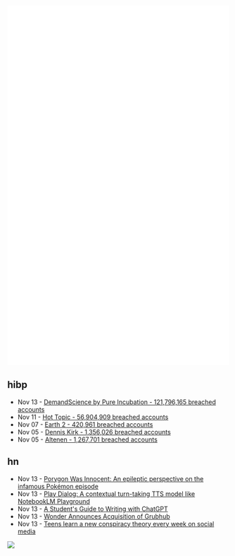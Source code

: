 ![Metrics](https://raw.githubusercontent.com/phixion/phixion/master/metrics.svg)

## hibp

<!--
for https://github.com/phixion/phixion/blob/main/.github/workflows/feeds.yml
-->
<!--START_SECTION:haveibeenpwnd-->
- Nov 13 - [DemandScience by Pure Incubation - 121,796,165 breached accounts](https://haveibeenpwned.com/PwnedWebsites#DemandScience)
- Nov 11 - [Hot Topic - 56,904,909 breached accounts](https://haveibeenpwned.com/PwnedWebsites#HotTopic)
- Nov 07 - [Earth 2 - 420,961 breached accounts](https://haveibeenpwned.com/PwnedWebsites#Earth2)
- Nov 05 - [Dennis Kirk - 1,356,026 breached accounts](https://haveibeenpwned.com/PwnedWebsites#DennisKirk)
- Nov 05 - [Altenen - 1,267,701 breached accounts](https://haveibeenpwned.com/PwnedWebsites#Altenen)
<!--END_SECTION:haveibeenpwnd-->

## hn

<!--
for https://github.com/phixion/phixion/blob/main/.github/workflows/feeds.yml
-->
<!--START_SECTION:hn-->
- Nov 13 - [Porygon Was Innocent: An epileptic perspective on the infamous Pokémon episode](https://www.animefeminist.com/porygon-was-innocent-an-epileptic-perspective-on-pokemons-electric-soldier-porygon/)
- Nov 13 - [Play Dialog: A contextual turn-taking TTS model like NotebookLM Playground](https://play.ai/playground)
- Nov 13 - [A Student's Guide to Writing with ChatGPT](https://openai.com/chatgpt/use-cases/student-writing-guide/)
- Nov 13 - [Wonder Announces Acquisition of Grubhub](https://about.grubhub.com/news/wonder-announces-acquisition-of-grubhub/)
- Nov 13 - [Teens learn a new conspiracy theory every week on social media](https://www.fastcompany.com/91224580/teens-are-discovering-conspiracy-theories-on-social-media)
<!--END_SECTION:hn-->

<!--
for https://yhype.me
-->
![](https://hit.yhype.me/github/profile?user_id=13013670)
